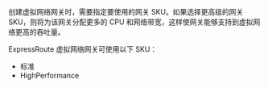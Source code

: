 创建虚拟网络网关时，需要指定要使用的网关 SKU。如果选择更高级的网关 SKU，则将为该网关分配更多的 CPU 和网络带宽，这样使网关能够支持到虚拟网络更高的吞吐量。

ExpressRoute 虚拟网络网关可使用以下 SKU：

- 标准
- HighPerformance

<!---HONumber=Mooncake_1226_2016-->